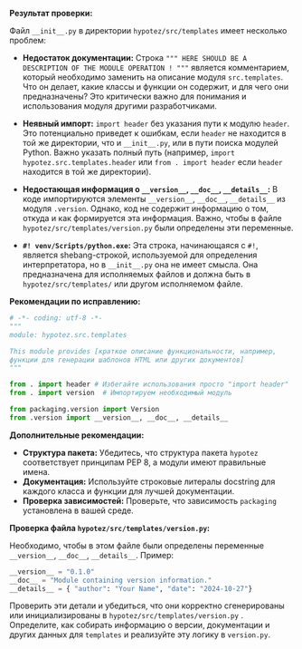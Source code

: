 **Результат проверки:**

Файл `__init__.py` в директории `hypotez/src/templates` имеет несколько проблем:

* **Недостаток документации:**  Строка `""" HERE SHOULD BE A DESCRIPTION OF THE MODULE OPERATION ! """`  является комментарием, который необходимо заменить на  описание модуля `src.templates`.  Что он делает, какие классы и функции он содержит, и для чего они предназначены?  Это критически важно для понимания и использования модуля другими разработчиками.

* **Неявный импорт:** `import header` без указания пути к модулю `header`.  Это потенциально приведет к ошибкам, если `header` не находится в той же директории, что и `__init__.py`, или в пути поиска модулей Python.  Важно указать полный путь (например, `import hypotez.src.templates.header` или `from . import header`  если `header` находится в той же директории).

* **Недостающая информация о `__version__`, `__doc__`, `__details__`:**  В коде импортируются элементы `__version__`, `__doc__`, `__details__` из модуля `.version`.  Однако, код не содержит информацию о том, откуда и как формируется эта информация.   Важно, чтобы в файле `hypotez/src/templates/version.py` были определены эти переменные.

* **`#! venv/Scripts/python.exe`:** Эта строка, начинающаяся с `#!`,  является shebang-строкой, используемой для определения интерпретатора, но  в `__init__.py` она не имеет смысла.  Она предназначена для исполняемых файлов и должна быть в `hypotez/src/templates/` или другом исполняемом файле.

**Рекомендации по исправлению:**

```python
# -*- coding: utf-8 -*-
"""
module: hypotez.src.templates

This module provides [краткое описание функциональности, например,
функции для генерации шаблонов HTML или других документов]
"""

from . import header # Избегайте использования просто "import header"
from . import version  # Импортируем необходимый модуль

from packaging.version import Version
from .version import __version__, __doc__, __details__ 


```

**Дополнительные рекомендации:**

* **Структура пакета:** Убедитесь, что структура пакета `hypotez` соответствует принципам PEP 8, а модули имеют правильные имена.
* **Документация:**  Используйте строковые литералы docstring для каждого класса и функции для лучшей документации.
* **Проверка зависимостей:**  Проверьте, что зависимость `packaging` установлена в вашей среде.

**Проверка файла `hypotez/src/templates/version.py`:**

Необходимо, чтобы в этом файле были определены переменные `__version__`, `__doc__`, `__details__`.  Пример:

```python
__version__ = "0.1.0"
__doc__ = "Module containing version information."
__details__ = { "author": "Your Name", "date": "2024-10-27"}
```

Проверить эти детали и убедиться, что они корректно сгенерированы или инициализированы в  `hypotez/src/templates/version.py` .  Определите, как собирать информацию о версии, документации и других данных для `templates`  и реализуйте эту логику в `version.py`.
